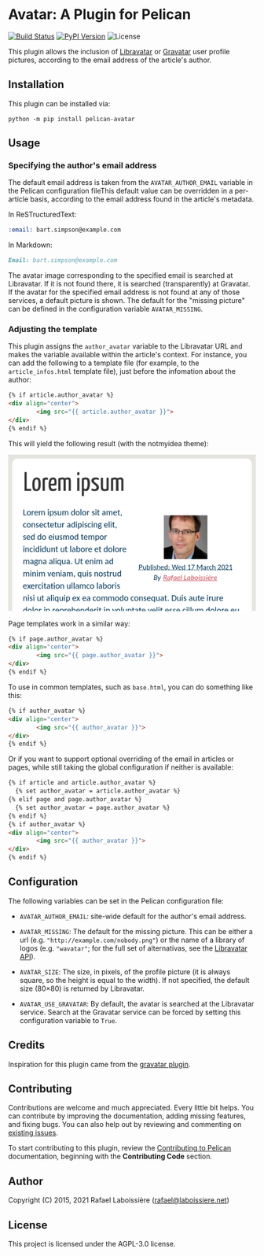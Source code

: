 Avatar: A Plugin for Pelican
============================

[![Build Status](https://img.shields.io/github/workflow/status/pelican-plugins/avatar/build)](https://github.com/pelican-plugins/avatar/actions)
[![PyPI Version](https://img.shields.io/pypi/v/pelican-avatar)](https://pypi.org/project/pelican-avatar/)
![License](https://img.shields.io/pypi/l/pelican-avatar?color=blue)

This plugin allows the inclusion of [Libravatar][] or [Gravatar][] user profile pictures, according to the email address of the article's author.

[Libravatar]: http://www.libravatar.org
[Gravatar]: http://www.gravatar.com

Installation
------------

This plugin can be installed via:

    python -m pip install pelican-avatar

Usage
-----

### Specifying the author's email address

The default email address is taken from the `AVATAR_AUTHOR_EMAIL` variable in the Pelican configuration fileThis default value can be overridden in a per-article basis, according to the email address found in the article's metadata.

In ReSTructuredText:

```rst
:email: bart.simpson@example.com
```

In Markdown:

```markdown
Email: bart.simpson@example.com
```

The avatar image corresponding to the specified email is searched at Libravatar. If it is not found there, it is searched (transparently) at Gravatar. If the avatar for the specified email address is not found at any of those services, a default picture is shown. The default for the "missing picture" can be defined in the configuration variable `AVATAR_MISSING`.

### Adjusting the template

This plugin assigns the `author_avatar` variable to the Libravatar URL and makes the variable available within the article's context. For instance, you can add the following to a template file (for example, to the `article_infos.html` template file), just before the infomation about the author:

```html
{% if article.author_avatar %}
<div align="center">
        <img src="{{ article.author_avatar }}">
</div>
{% endif %}

```

This will yield the following result (with the notmyidea theme):

![figure](avatar-example.png)

Page templates work in a similar way:

```html
{% if page.author_avatar %}
<div align="center">
        <img src="{{ page.author_avatar }}">
</div>
{% endif %}
```

To use in common templates, such as `base.html`, you can do something like this:

```html
{% if author_avatar %}
<div align="center">
        <img src="{{ author_avatar }}">
</div>
{% endif %}
```

Or if you want to support optional overriding of the email in articles or pages,
while still taking the global configuration if neither is available:

```html
{% if article and article.author_avatar %}
  {% set author_avatar = article.author_avatar %}
{% elif page and page.author_avatar %}
  {% set author_avatar = page.author_avatar %}
{% endif %}
{% if author_avatar %}
<div align="center">
        <img src="{{ author_avatar }}">
</div>
{% endif %}
```

Configuration
-------------

The following variables can be set in the Pelican configuration file:

- `AVATAR_AUTHOR_EMAIL`: site-wide default for the author's email address.

- `AVATAR_MISSING`: The default for the missing picture. This can be either a url (e.g. `"http://example.com/nobody.png"`) or the name of a library of logos (e.g. `"wavatar"`; for the full set of alternativas, see the [Libravatar API](https://wiki.libravatar.org/api/)).

- `AVATAR_SIZE`: The size, in pixels, of the profile picture (it is always square, so the height is equal to the width). If not specified, the default size (80×80) is returned by Libravatar.

- `AVATAR_USE_GRAVATAR`: By default, the avatar is searched at the Libravatar service. Search at the Gravatar service can be forced by setting this configuration variable to `True`.

Credits
-------

Inspiration for this plugin came from the
[gravatar plugin](https://github.com/getpelican/pelican-plugins/tree/master/gravatar).

Contributing
------------

Contributions are welcome and much appreciated. Every little bit helps. You can contribute by improving the documentation, adding missing features, and fixing bugs. You can also help out by reviewing and commenting on [existing issues][].

To start contributing to this plugin, review the [Contributing to Pelican][] documentation, beginning with the **Contributing Code** section.

[existing issues]: https://github.com/pelican-plugins/libravatar/issues
[Contributing to Pelican]: https://docs.getpelican.com/en/latest/contribute.html

Author
------

Copyright (C) 2015, 2021  Rafael Laboissière (<rafael@laboissiere.net>)

License
-------

This project is licensed under the AGPL-3.0 license.
